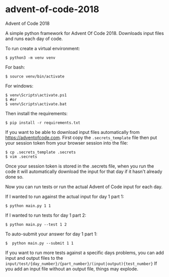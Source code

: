 # advent-of-code-2018
Advent of Code 2018

A simple python framework for Advent Of Code 2018. 
Downloads input files and runs each day of code. 

To run create a virtual environment:
```commandline
$ python3 -m venv venv
```
For bash: 
```commandline
$ source venv/bin/activate
```
For windows:
```commandline
$ venv\Scripts\activate.ps1
$ #or
$ venv\Scripts\activate.bat
```
Then install the requirements: 
```commandline
$ pip install -r requirements.txt
```

If you want to be able to download input files automatically from https://adventofcode.com. First copy the `.secrets_template` file
then put your session token from your browser session into the file:
```commandline
$ cp .secrets_template .secrets
$ vim .secrets
```

Once your session token is stored in the .secrets file, when you run the code it will automatically download the input for that day if it hasn't already done so. 

Now you can run tests or run the actual Advent of Code input for each day. 


If I wanted to run against the actual input for day 1 part 1: 
```commandline
$ python main.py 1 1
```

If I wanted to run tests for day 1 part 2:
```commandline
$ python main.py --test 1 2
```

To auto-submit your answer for day 1 part 1:
```commandline
$  python main.py --submit 1 1
```

If you want to run more tests against a specific days problems, you can add input and output files to the `input/test/{day_number}/{part_number}/(input|output){test_number}`
If you add an input file without an output file, things may explode. 

